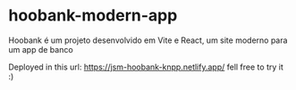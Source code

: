 # hoobank-modern-app
Hoobank é um projeto desenvolvido em Vite e React, um site moderno para um app de banco

Deployed in this url: https://jsm-hoobank-knpp.netlify.app/ fell free to try it :)
